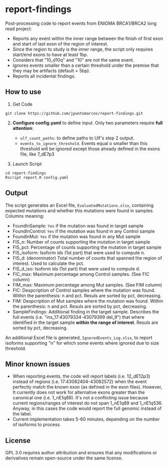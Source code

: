 # report-findings
Post-processing code to report events from ENIGMA BRCA1/BRCA2 long read project:
 - Reports any event within the inner range between the finish of first exon and start of last exon of the region of interest.
 - Since the region to study is the inner range, the script only requires start/end exons to have at least 1bp.
 - Considers that "10_d10q" and "10" are not the same event.
 - Ignores events smaller than a certain threshold under the premise that they may be artifacts (default = 5bp).
 - Reports all incidental findings.


## How to use
1. Get Code
```
git clone https://github.com/jpuntomarcos/report-findings.git
```

2. **Configure config.yaml** to define input. Only two parameters require **full attention**:
   - `ulf_count_paths`: to define paths to Ulf's step 2 output.
   - `events_to_ignore_threshold`. Events equal o smaller than this threshold will be ignored except those already defined in the exons file, like 7_dE7p3
  
3. Launch Script
```
cd report-findings
Rscript report.R config.yaml
```


## Output

The script generates an Excel file, `EvaluatedMutations.xlsx`, containing expected mutations and whether this mutations were found in samples. Columns meaning:

 - FoundInSample: `Yes` if the mutation was found in target sample
 - FoundInControl: `Yes` if the mutation was found in any Control sample
 - FoundInMut: `Yes` if the mutation was found in any Mut sample
 - FIS_n: Number of counts supporting the mutation in target sample
 - FIS_pct: Percentage of counts supporting the mutation in target sample
 - FIS_isoform: Isoform ids (1st part) that were used to compute n.
 - FIS_d: (denominator) Total number of counts that spanned the region of interest. Used to calculate the pct.
 - FIS_d_iso: Isoform ids (1st part) that were used to compute d.
 - FIC_max: Maximum percentage among Control samples. (See FIC column)
 - FIM_max: Maximum percentage among Mut samples. (See FIM column)
 - FIC: Despcription of Control samples where the mutation was found. Within the parenthesis: n and pct. Resuls are sorted by pct, decreasing.
 - FIM: Despcription of Mut samples where the mutation was found. Within the parenthesis: n and pct. Resuls are sorted by pct, decreasing.
 - SampleFindings: Additional finding in the target sample. Describes the full events (i.e. "ins_17:43079334-43079399 del_9") that where identified in the target sample **within the range of interest**. Resuls are sorted by pct, decreasing.

An additional Excel file is generated, `IgnoredEvents_Log.xlsx`,  to report isoforms supporting "n" for which some events where ignored due to size threshold.

## Minor known issues

 - When reporting events, the code will report labels (i.e. 12_dE12p3) instead of regions (i.e. 17:43082404-43082572) when the event perfectly match the known exon (as defined in the exon files). However, It currently does not work for alternative exons greater than the canonical one (i.e. 1_nE1q89). It's not a conflicting issue because current regions/ranges of interest do not span 1_nE1q89 and 1_nE1q536. Anyway, in this cases the code would report the full genomic instead of the label.
 - Current implementation takes 5-60 minutes, depending on the number of isoforms to process.

## License

GPL 3.0 requires author attribution and ensures that any modifications or derivatives remain open-source under the same license.
